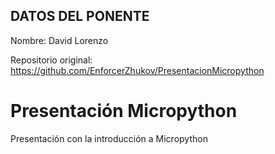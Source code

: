 DATOS DEL PONENTE
-----------------

Nombre: David Lorenzo

Repositorio original: https://github.com/EnforcerZhukov/PresentacionMicropython



# Presentación Micropython

Presentación con la introducción a Micropython

